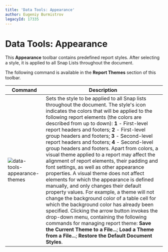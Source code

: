 ```yaml
---
title: 'Data Tools: Appearance'
author: Eugeniy Burmistrov
legacyId: 17335
---
```

# Data Tools: Appearance
This **Appearance** toolbar contains predefined report styles. After selecting a style, it is applied to all  Snap Lists throughout the document.

The following command is available in the **Report Themes** section of this toolbar.

| Command | Description |
|---|---|
| ![data-tools-appearance-themes](../../../../images/img20663.png) | Sets the style to be applied to all Snap lists throughout the document. The style's icon indicates the colors that will be applied to the following report elements (the colors are described from up to down): **1** -  First-level report headers and footers; **2** - First-level group headers and footers; **3** - Second-level report headers and footers; **4** - Second-level group headers and footers. Apart from colors, a visual theme applied to a report may affect the alignment of report elements, their padding and font settings, as well as other appearance properties. A visual theme does not affect elements for which the appearance is defined manually, and only changes their default property values. For example, a theme will not change the background color of a table cell for which the background color has already been specified. Clicking the arrow button invokes the drop-down menu, containing the following commands for managing report theme: **Save the Current Theme to a File...**; **Load a Theme from a File...**; **Restore the Default Document Styles**. |